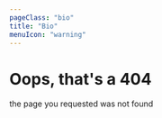 ```yaml
---
pageClass: "bio"
title: "Bio"
menuIcon: "warning"
---
```


# Oops, that's a 404
the page you requested was not found
